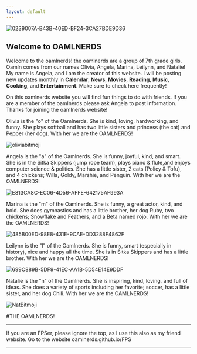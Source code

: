 ```yaml
---
layout: default
---
```


![0239007A-B43B-40ED-BF24-3CA27BDE9D36](https://user-images.githubusercontent.com/48270916/114258070-8152b480-9970-11eb-9435-4e6b77685817.jpeg)

## Welcome to OAMLNERDS
Welcome to the oamlnerds! the oamlnerds are a group of 7th grade girls. Oamln comes from our names Olivia, Angela, Marina, Leilynn, and Natalie!
My name is Angela, and I am the creator of this website. I will be posting new updates monthly in **Calendar**, **News**, **Movies**, **Reading**, **Music**, **Cooking**, and **Entertainment**. Make sure to check here frequently!


On this oamlnerds website you will find fun things to do with friends. If you are a member of the oamlnerds please ask Angela to post information. Thanks for joining the oamlnerds website!


Olivia is the "o" of the Oamlnerds. She is kind, loving, hardworking, and funny. She plays softball and has two little sisters and princess (the cat) and Pepper (her dog). With her we are the OAMLNERDS!

![oliviabitmoji](https://user-images.githubusercontent.com/48270916/118736949-368a4f00-b7f0-11eb-8f8e-cf4347f14f32.jpg)


Angela is the "a" of the Oamlnerds. She is funny, joyful, kind, and smart. She is in the Sitka Skippers (jump rope team), plays piano & flute,and enjoys computer science & politics. She has a little sister, 2 cats (Policy & Tofu), and 4 chickens; Willa, Goldy, Marshie, and Penguin. With her we are the OAMLNERDS!

![E813CA8C-EC06-4D56-AFFE-642175AF993A](https://user-images.githubusercontent.com/48270916/80925539-0b47d580-8d3d-11ea-90e0-d00ef520e3a6.jpeg)


Marina is the "m" of the Oamlnerds. She is funny, a great actor, kind, and bold. She does gymnastics and has a little brother, her dog Ruby, two chickens; Snowflake and Feathers, and a Beta named rojo. With her we are the OAMLNERDS!

![485B00ED-98E8-431E-9CAE-DD3288F4862F](https://user-images.githubusercontent.com/48270916/81034023-336d2c80-8e42-11ea-9c6c-79866c20f523.png)


Leilynn is the "l" of the Oamlnerds. She is funny, smart (especially in history), nice and happy all the time. She is in Sitka Skippers and has a little brother. With her we are the OAMLNERDS!

![699C889B-5DF9-41EC-AA1B-5D54E14E9DDF](https://user-images.githubusercontent.com/48270916/80925867-e2750f80-8d3f-11ea-87fd-df86f3da1c6c.jpeg)


Natalie is the "n" of the Oamlnerds. She is inspiring, kind, loving, and full of ideas. She does a variety of sports including her favorite; soccer, has a little sister, and her dog Chili. With her we are the OAMLNERDS!

![NatBitmoji](https://user-images.githubusercontent.com/48270916/95144372-faa0ee80-0724-11eb-9089-d70036416f0d.jpg)


#THE OAMLNERDS!

* * *
If you are an FPSer, please ignore the top, as I use this also as my friend website. Go to the website oamlnerds.github.io/FPS

* * *

